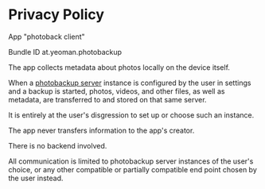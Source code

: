 #  Privacy Policy

App "photoback client"

Bundle ID at.yeoman.photobackup

The app collects metadata about photos locally on the device itself.

When a [photobackup server](https://github.com/sbohmann/photobackup-server) instance is configured by the user in settings and a backup is started, photos, videos, and other files, as well as metadata, are transferred to and stored on that same server.

It is entirely at the user's disgression to set up or choose such an instance.

The app never transfers information to the app's creator.

There is no backend involved.

All communication is limited to photobackup server instances of the user's choice, or any other compatible or partially compatible end point chosen by the user instead.
